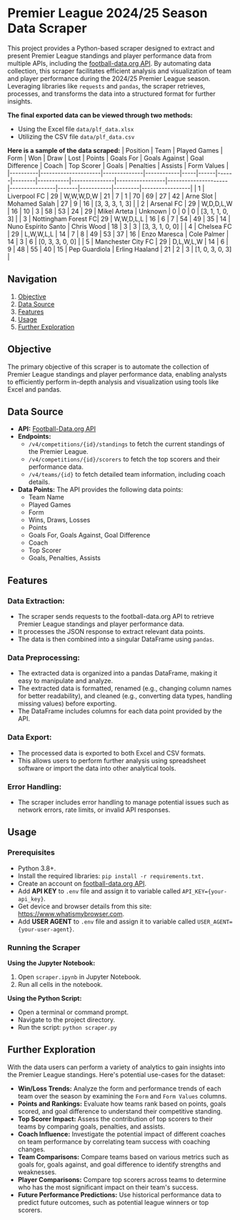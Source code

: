# Premier League 2024/25 Season Data Scraper

This project provides a Python-based scraper designed to extract and present Premier League standings and player performance data from multiple APIs, including the [football-data.org API](https://www.football-data.org/documentation/quickstart). By automating data collection, this scraper facilitates efficient analysis and visualization of team and player performance during the 2024/25 Premier League season. Leveraging libraries like `requests` and `pandas`, the scraper retrieves, processes, and transforms the data into a structured format for further insights. 

**The final exported data can be viewed through two methods:**
- Using the Excel file `data/plf_data.xlsx`
- Utilizing the CSV file `data/plf_data.csv`

**Here is a sample of the data scraped:**
| Position | Team                | Played Games | Form       | Won | Draw | Lost | Points | Goals For | Goals Against | Goal Difference | Coach               | Top Scorer     | Goals | Penalties | Assists | Form Values     |
|----------|---------------------|--------------|------------|-----|------|------|--------|-----------|---------------|-----------------|---------------------|----------------|-------|-----------|---------|-----------------|
| 1        | Liverpool FC        | 29           | W,W,W,D,W  | 21  | 7    | 1    | 70     | 69        | 27            | 42              | Arne Slot           | Mohamed Salah  | 27    | 9         | 16      | [3, 3, 3, 1, 3] |
| 2        | Arsenal FC          | 29           | W,D,D,L,W  | 16  | 10   | 3    | 58     | 53        | 24            | 29              | Mikel Arteta        | Unknown        | 0     | 0         | 0       | [3, 1, 1, 0, 3] |
| 3        | Nottingham Forest FC| 29           | W,W,D,L,L  | 16  | 6    | 7    | 54     | 49        | 35            | 14              | Nuno Espírito Santo | Chris Wood     | 18    | 3         | 3       | [3, 3, 1, 0, 0] |
| 4        | Chelsea FC          | 29           | L,W,W,L,L  | 14  | 7    | 8    | 49     | 53        | 37            | 16              | Enzo Maresca        | Cole Palmer    | 14    | 3         | 6       | [0, 3, 3, 0, 0] |
| 5        | Manchester City FC  | 29           | D,L,W,L,W  | 14  | 6    | 9    | 48     | 55        | 40            | 15              | Pep Guardiola       | Erling Haaland | 21    | 2         | 3       | [1, 0, 3, 0, 3] |

## Navigation
1. [Objective](#objective)
2. [Data Source](#data-source)
3. [Features](#features)
4. [Usage](#usage)
5. [Further Exploration](#further-exploration)

## Objective
The primary objective of this scraper is to automate the collection of Premier League standings and player performance data, enabling analysts to efficiently perform in-depth analysis and visualization using tools like Excel and pandas.

## Data Source
- **API:** [Football-Data.org API](https://www.football-data.org/documentation/quickstart)
- **Endpoints:**
    - `/v4/competitions/{id}/standings` to fetch the current standings of the Premier League.
    - `/v4/competitions/{id}/scorers` to fetch the top scorers and their performance data.
    - `/v4/teams/{id}` to fetch detailed team information, including coach details.
- **Data Points:** The API provides the following data points:
    - Team Name
    - Played Games
    - Form
    - Wins, Draws, Losses
    - Points
    - Goals For, Goals Against, Goal Difference
    - Coach
    - Top Scorer
    - Goals, Penalties, Assists

## Features
### Data Extraction:
- The scraper sends requests to the football-data.org API to retrieve Premier League standings and player performance data.
- It processes the JSON response to extract relevant data points.
- The data is then combined into a singular DataFrame using `pandas`.

### Data Preprocessing:
- The extracted data is organized into a pandas DataFrame, making it easy to manipulate and analyze.
- The extracted data is formatted, renamed (e.g., changing column names for better readability), and cleaned (e.g., converting data types, handling missing values) before exporting.
- The DataFrame includes columns for each data point provided by the API.

### Data Export:
- The processed data is exported to both Excel and CSV formats.
- This allows users to perform further analysis using spreadsheet software or import the data into other analytical tools.

### Error Handling:
- The scraper includes error handling to manage potential issues such as network errors, rate limits, or invalid API responses.

## Usage
### Prerequisites
- Python 3.8+.
- Install the required libraries: `pip install -r requirements.txt.`
- Create an account on [football-data.org API](https://www.football-data.org/documentation/quickstart).
- Add **API KEY** to `.env` file and assign it to variable called `API_KEY={your-api_key}`.
- Get device and browser details from this site: https://www.whatismybrowser.com.
- Add **USER AGENT** to `.env` file and assign it to variable called `USER_AGENT={your-user-agent}`.

### Running the Scraper

**Using the Jupyter Notebook:**
1. Open `scraper.ipynb` in Jupyter Notebook.
2. Run all cells in the notebook.

**Using the Python Script:**
- Open a terminal or command prompt.
- Navigate to the project directory.
- Run the script: `python scraper.py`

## Further Exploration

With the data users can perform a variety of analytics to gain insights into the Premier League standings. Here's potential use-cases for the dataset:
- **Win/Loss Trends:** Analyze the form and performance trends of each team over the season by examining the `Form` and `Form Values` columns.
- **Points and Rankings:** Evaluate how teams rank based on points, goals scored, and goal difference to understand their competitive standing.
- **Top Scorer Impact:** Assess the contribution of top scorers to their teams by comparing goals, penalties, and assists.
- **Coach Influence:** Investigate the potential impact of different coaches on team performance by correlating team success with coaching changes.
- **Team Comparisons:** Compare teams based on various metrics such as goals for, goals against, and goal difference to identify strengths and weaknesses.
- **Player Comparisons:** Compare top scorers across teams to determine who has the most significant impact on their team's success.
- **Future Performance Predictions:** Use historical performance data to predict future outcomes, such as potential league winners or top scorers.


